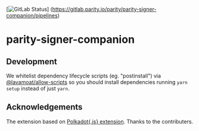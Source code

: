 [![GitLab Status](https://gitlab.parity.io/parity/parity-signer-companion/badges/main/pipeline.svg)]
(https://gitlab.parity.io/parity/parity-signer-companion/pipelines)
# parity-signer-companion

## Development

We whitelist dependency lifecycle scripts (eg. "postinstall") via [@lavamoat/allow-scripts](https://github.com/LavaMoat/LavaMoat/tree/main/packages/allow-scripts) so you should install dependencies running `yarn setup` instead of just `yarn`.

## Acknowledgements

The extension based on [Polkadot{.js} extension](https://github.com/polkadot-js/extension). Thanks to the contributers.
